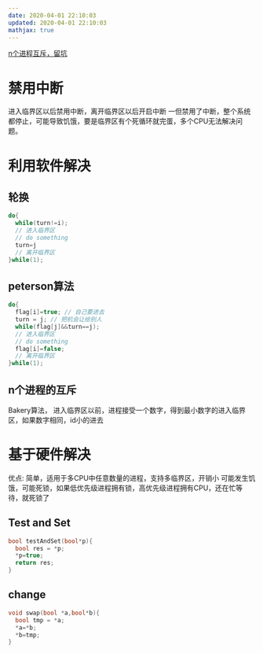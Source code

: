 ```yaml
---
date: 2020-04-01 22:10:03
updated: 2020-04-01 22:10:03
mathjax: true
---
```


[n个进程互斥，留坑](https://www.bilibili.com/video/BV1js411b7vg?p=61)

# 禁用中断
 进入临界区以后禁用中断，离开临界区以后开启中断
 一但禁用了中断，整个系统都停止，可能导致饥饿，要是临界区有个死循环就完蛋，多个CPU无法解决问题。

<!-- more -->

# 利用软件解决
## 轮换
```cpp
do{
  while(turn!=i);
  // 进入临界区
  // do something
  turn=j
  // 离开临界区
}while(1);
```

## peterson算法
```cpp
do{
  flag[i]=true; // 自己要进去
  turn = j; // 把机会让给别人
  while(flag[j]&&turn==j);
  // 进入临界区
  // do something 
  flag[i]=false;
  // 离开临界区
}while(1);
```

## n个进程的互斥
 Bakery算法， 进入临界区以前，进程接受一个数字，得到最小数字的进入临界区，如果数字相同，id小的进去

# 基于硬件解决
 优点: 简单，适用于多CPU中任意数量的进程，支持多临界区，开销小
 可能发生饥饿，可能死锁，如果低优先级进程拥有锁，高优先级进程拥有CPU，还在忙等待，就死锁了
## Test and Set
```cpp
bool testAndSet(bool*p){ 
  bool res = *p;
  *p=true;
  return res;
}
```

## change
```cpp
void swap(bool *a,bool*b){
  bool tmp = *a;
  *a=*b;
  *b=tmp;
}
```
